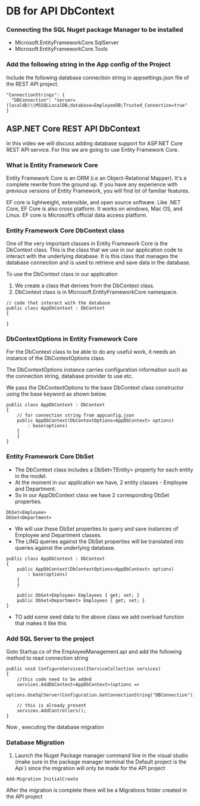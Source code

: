 # DB for API DbContext

### Connecting the SQL Nuget package Manager to be installed

* Microsoft.EntityFrameworkCore.SqlServer
* Microsoft.EntityFrameworkCore.Tools

### Add the following string in the App config of the Project

Include the following database connection string in appsettings.json file of the REST API project.

```text
"ConnectionStrings": {
  "DBConnection": "server=(localdb)\\MSSQLLocalDB;database=EmployeeDB;Trusted_Connection=true"
}
```

## ASP.NET Core REST API DbContext

In this video we will discuss adding database support for ASP.NET Core REST API service. For this we are going to use Entity Framework Core.

### What is Entity Framework Core

Entity Framework Core is an ORM \(i.e an Object-Relational Mapper\). It's a complete rewrite from the ground up. If you have any experience with previous versions of Entity Framework, you will find lot of familiar features. 

EF core is lightweight, extensible, and open source software. Like .NET Core, EF Core is also cross platform. It works on windows, Mac OS, and Linux. EF core is Microsoft’s official data access platform.

### Entity Framework Core DbContext class

One of the very important classes in Entity Framework Core is the DbContext class. This is the class that we use in our application code to interact with the underlying database. It is this class that manages the database connection and is used to retrieve and save data in the database.

To use the DbContext class in our application

1. We create a class that derives from the DbContext class.
2. DbContext class is in Microsoft.EntityFrameworkCore namespace.

```text
// code that interact with the database
public class AppDbContext : DbContext
{ 

}
```

### DbContextOptions in Entity Framework Core

For the DbContext class to be able to do any useful work, it needs an instance of the DbContextOptions class.

The DbContextOptions instance carries configuration information such as the connection string, database provider to use etc.

We pass the DbContextOptions to the base DbContext class constructor using the base keyword as shown below.

```text
public class AppDbContext : DbContext
{
    // for connection string from appconfig.json
    public AppDbContext(DbContextOptions<AppDbContext> options)
        : base(options)
    {
    }
}
```

### Entity Framework Core DbSet

* The DbContext class includes a DbSet&lt;TEntity&gt; property for each entity in the model.
* At the moment in our application we have, 2 entity classes - Employee and Department.
* So in our AppDbContext class we have 2 corresponding DbSet properties.

```text
DbSet<Employee>
DbSet<Department>
```

* We will use these DbSet properties to query and save instances of Employee and Department classes.
* The LINQ queries against the DbSet properties will be translated into queries against the underlying database.

```text
public class AppDbContext : DbContext
{
    public AppDbContext(DbContextOptions<AppDbContext> options)
        : base(options) 
    {
    }

    public DbSet<Employee> Employees { get; set; }
    public DbSet<Department> Employees { get; set; }
}
```

* TO add some seed data to the above class we add overload function that makes it like this 

### Add SQL Server to the project 

Goto Startup.cs of the EmployeeManagement.api and add the following method to read connection string 

```text
public void ConfigureServices(IServiceCollection services)
{
    //this code need to be added
    services.AddDbContext<AppDbContext>(options =>
        options.UseSqlServer(Configuration.GetConnectionString("DBConnection")));
    
    // this is already present
    services.AddControllers();
}
```

Now , executing the database migration  

### Database Migration 

1. Launch the Nuget  Package manager command line in the visual studio \(make sure in the package manager terminal the Default project is the Api \) since the migration will only be made for the API project

```text
Add-Migration InitialCreate
```

After the migration is complete there will be a Migrations folder created in the API project 



